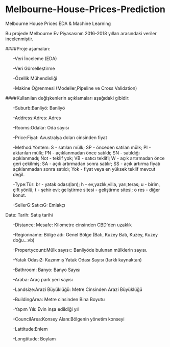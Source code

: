 # Melbourne-House-Prices-Prediction
Melbourne House Prices EDA &amp; Machine Learning

Bu projede Melbourne Ev Piyasasının 2016-2018 yılları arasındaki veriler incelenmiştir.

####Proje aşamaları:
<ol>-Veri İnceleme (EDA)</ol> 
<ol>-Veri Görselleştirme</ol> 
<ol>-Özellik Mühendisliği</ol> 
<ol>-Makine Öğrenmesi (Modeller,Pipeline ve Cross Validation)</ol> 


####Kullanılan değişkenlerin açıklamaları aşağıdaki gibidir:


<ol>-Suburb:Banliyö: Banliyö</ol> 
<ol>-Address:Adres: Adres</ol> 
<ol>-Rooms:Odalar: Oda sayısı</ol> 
<ol>-Price:Fiyat: Avustralya doları cinsinden fiyat</ol> 
<ol>-Method:Yöntem: S - satılan mülk; SP - önceden satılan mülk; PI - aktarılan mülk; PN - açıklanmadan önce satıldı; SN - satıldığı açıklanmadı; Not - teklif yok; VB - satıcı teklifi; W - açık artırmadan önce geri çekilmiş; SA - açık artırmadan sonra satılır; SS - açık artırma fiyatı açıklanmadan sonra satıldı; Yok - fiyat veya en yüksek teklif mevcut değil.</ol> 
<ol>-Type:Tür: br - yatak odası(ları); h - ev,yazlık,villa, yarı,teras; u - birim, çift yönlü; t - şehir evi; geliştirme sitesi - geliştirme sitesi; o res - diğer konut.</ol> 
<ol>-SellerG:SatıcıG: Emlakçı</ol> 
<ol->Date: Tarih: Satış tarihi</ol> 
<ol>-Distance: Mesafe: Kilometre cinsinden CBD'den uzaklık</ol> 
<ol>-Regionname: Bölge adı: Genel Bölge (Batı, Kuzey Batı, Kuzey, Kuzey doğu…vb)</ol> 
<ol>-Propertycount:Mülk sayısı:: Banliyöde bulunan mülklerin sayısı.</ol> 
<ol>-Yatak Odası2: Kazınmış Yatak Odası Sayısı (farklı kaynaktan)</ol> 
<ol>-Bathroom: Banyo: Banyo Sayısı</ol> 
<ol>-Araba: Araç park yeri sayısı</ol> 
<ol>-Landsize:Arazi Büyüklüğü: Metre Cinsinden Arazi Büyüklüğü</ol> 
<ol>-BuildingArea: Metre cinsinden Bina Boyutu</ol> 
<ol>-Yapım Yılı: Evin inşa edildiği yıl</ol> 
<ol>-CouncilArea:Konsey Alanı:Bölgenin yönetim konseyi</ol> 
<ol>-Lattitude:Enlem</ol> 
<ol>-Longtitude: Boylam</ol> 




